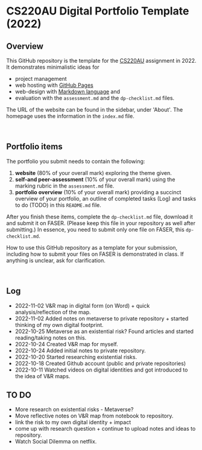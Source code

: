 # CS220AU Digital Portfolio Template (2022)
## Overview
This GitHub repository is the template for the [CS220AU](https://github.com/khofstadter/CS220AU) assignment in 2022. It demonstrates minimalistic ideas for 

- project management
- web hosting with [GitHub Pages](https://pages.github.com/) 
- web-design with [Markdown language](https://guides.github.com/features/mastering-markdown/) and
- evaluation with the `assessment.md` and the `dp-checklist.md` files. 

The URL of the website can be found in the sidebar, under 'About'. The homepage uses the information in the `index.md` file.

<br>

## Portfolio items
The portfolio you submit needs to contain the following:

1. **website** (80% of your overall mark) exploring the theme given.
2. **self-and peer-assessment** (10% of your overall mark) using the marking rubric in the `assessment.md` file.
3. **portfolio overview** (10% of your overall mark) providing a succinct overview of your portfolio, an outline of completed tasks (Log) and tasks to do (TODO) in this `README.md` file.

After you finish these items, complete the `dp-checklist.md` file, download it and submit it on FASER. (Please keep this file in your repository as well after submitting.) In essence, you need to submit only one file on FASER, this `dp-checklist.md`. 

How to use this GitHub repository as a template for your submission, including how to submit your files on FASER is demonstrated in class. If anything is unclear, ask for clarification. 

<br>

## Log 
* 2022-11-02 V&R map in digital form (on Word) + quick analysis/reflection of the map.
* 2022-11-02 Added notes on metaverse to private repository + started thinking of my own digital footprint.
* 2022-10-25 Metaverse as an existential risk? Found articles and started reading/taking notes on this.
* 2022-10-24 Created V&R map for myself.
* 2022-10-24 Added initial notes to private repository.
* 2022-10-20 Started researching existential risks.
* 2022-10-18 Created Github account (public and private repositories) 
* 2022-10-11 Watched videos on digital identities and got introduced to the idea of V&R maps.

## TO DO 
* More research on existential risks - Metaverse?
* Move reflective notes on V&R map from notebook to repository.
* link the risk to my own digital identity + impact 
* come up with research question + continue to upload notes and ideas to repository.
* Watch Social Dilemma on netflix.

